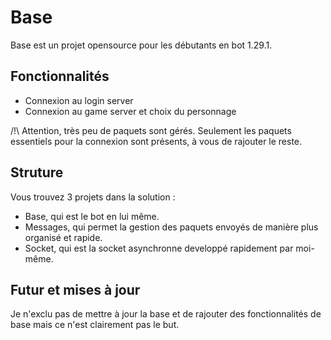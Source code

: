 # Base

Base est un projet opensource pour les débutants en bot 1.29.1.

## Fonctionnalités
* Connexion au login server
* Connexion au game server et choix du personnage

/!\ Attention, très peu de paquets sont gérés. Seulement les paquets essentiels pour la connexion sont présents, à vous de rajouter le reste.

## Struture
Vous trouvez 3 projets dans la solution :

* Base, qui est le bot en lui même.
* Messages, qui permet la gestion des paquets envoyés de manière plus organisé et rapide.
* Socket, qui est la socket asynchronne developpé rapidement par moi-même.

## Futur et mises à jour

Je n'exclu pas de mettre à jour la base et de rajouter des fonctionnalités de base mais ce n'est clairement pas le but.
